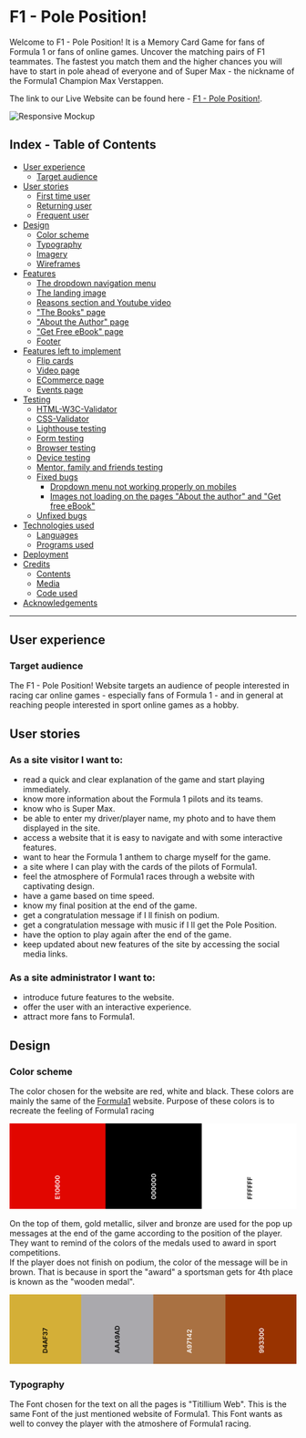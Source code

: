 # F1 - Pole Position! 
Welcome to F1 - Pole Position! It is a Memory Card Game for fans of Formula 1 or fans of online games. Uncover the matching pairs of F1 teammates. The fastest you match them and the higher chances you will have to start in pole ahead of everyone and of Super Max - the nickname of the Formula1 Champion Max Verstappen. 

The link to our Live Website can be found here - [F1 - Pole Position!](https://aedoardo1990.github.io/F1_PolePosition/).

![Responsive Mockup](https://github.com/aedoardo1990/F1_PolePosition/blob/main/assets/images/readme-images/readme-mockup.png)

## Index - Table of Contents
<!--Toc-->

  - [User experience](#user-experience)
    - [Target audience](#target-audience)
  - [User stories](#user-stories)
    - [First time user](#first-time-user)
    - [Returning user](#returning-user)
    - [Frequent user](#frequent-user)
  - [Design](#design)
    - [Color scheme](#color-scheme)
    - [Typography](#typography)
    - [Imagery](#imagery)
    - [Wireframes](#wireframes)
  - [Features](#features)
    - [The dropdown navigation menu](#the-dropdown-navigation-menu)
    - [The landing image](#the-landing-image)
    - [Reasons section and Youtube video](#reasons-section-and-youtube-video)
    - ["The Books" page](#the-books-page)
    - ["About the Author" page](#about-the-author-page)
    - ["Get Free eBook" page](#get-free-ebook-page)
    - [Footer](#footer)
  - [Features left to implement](#features-left-to-implement)
    - [Flip cards](#flip-cards)
    - [Video page](#video-page)
    - [ECommerce page](#ecommerce-page)
    - [Events page](#events-page)
  - [Testing](#testing)
    - [HTML-W3C-Validator](#html-w3c-validator)
    - [CSS-Validator](#css-validator)
    - [Lighthouse testing](#lighthouse-testing)
    - [Form testing](#form-testing)
    - [Browser testing](#browser-testing)
    - [Device testing](#device-testing)
    - [Mentor, family and friends testing](#mentor-family-and-friends-testing)
    - [Fixed bugs](#fixed-bugs)
      - [Dropdown menu not working properly on mobiles](#dropdown-menu-not-working-properly-on-mobiles)
      - [Images not loading on the pages "About the author" and "Get free eBook"](#images-not-loading-on-the-pages-about-the-author-and-get-free-ebook)
    - [Unfixed bugs](#unfixed-bugs)
  - [Technologies used](#technologies-used)
    - [Languages](#languages)
    - [Programs used](#programs-used)
  - [Deployment](#deployment)
  - [Credits](#credits)
    - [Contents](#contents)
    - [Media](#media)
    - [Code used](#code-used)
  - [Acknowledgements](#acknowledgements)

<!--Toc stop-->

---

## User experience

### Target audience

The F1 - Pole Position! Website targets an audience of people interested in racing car online games - especially fans of Formula 1 - and in general at reaching people interested in sport online games as a hobby. 

## User stories

### As a site visitor I want to: 

- read a quick and clear explanation of the game and start playing immediately. 
- know more information about the Formula 1 pilots and its teams.
- know who is Super Max. 
- be able to enter my driver/player name, my photo and to have them displayed in the site. 
- access a website that it is easy to navigate and with some interactive features. 
- want to hear the Formula 1 anthem to charge myself for the game. 
- a site where I can play with the cards of the pilots of Formula1.
- feel the atmosphere of Formula1 races through a website with captivating design.  
- have a game based on time speed. 
- know my final position at the end of the game. 
- get a congratulation message if I ll finish on podium. 
- get a congratulation message with  music if I ll get the Pole Position. 
- have the option to play again after the end of the game.
- keep updated about new features of the site by accessing the social media links. 

### As a site administrator I want to:

- introduce future features to the website. 
- offer the user with an interactive experience. 
- attract more fans to Formula1.
  
## Design

### Color scheme

The color chosen for the website are red, white and black. These colors are mainly the same of the <a href="https://www.Formula1.com" target="_blank" rel="noopener" aria-label="Visit the official Formula1 Website (opens in a new tab)">Formula1</a> website. Purpose of these colors is to recreate the feeling of Formula1 racing

![Color Scheme](./assets/images/readme-images/colors-palette.png)

On the top of them, gold metallic, silver and bronze are used for the pop up messages at the end of the game according to the position of the player. They want to remind of the colors of the medals used to award in sport competitions.  
If the player does not finish on podium, the color of the message will be in brown. That is because in sport the "award" a sportsman gets for 4th place is known as the "wooden medal".

![Color Scheme](./assets/images/readme-images/colors-palette-medals.png)

### Typography

The Font chosen for the text on all the pages is "Titillium Web". This is the same Font of the just mentioned website of Formula1. This Font wants as well to convey the player with the atmoshere of Formula1 racing. 



  




